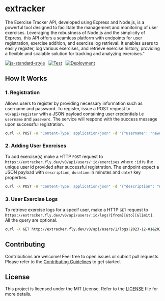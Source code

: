 # extracker

The Exercise Tracker API, developed using Express and Node.js, is a powerful tool designed to facilitate the management and monitoring of user exercises. Leveraging the robustness of Node.js and the simplicity of Express, this API offers a seamless platform with endpoints for user registration, exercise addition, and exercise log retrieval. It enables users to easily register, log various exercises, and retrieve exercise history, providing a flexible and scalable solution for tracking and analyzing exercises."

[![js-standard-style](https://img.shields.io/badge/style-standard-brightgreen.svg?style=flat)](https://standardjs.com/) &nbsp;
[![Test](https://github.com/zhid0399123/extracker/actions/workflows/CI.yml/badge.svg)](https://github.com/zhid0399123/extracker/actions/workflows/CI.yml) &nbsp;
[![Deployment](https://github.com/zhid0399123/extracker/actions/workflows/fly.yml/badge.svg)](https://github.com/zhid0399123/extracker/actions/workflows/fly.yml) &nbsp;

## How It Works

### 1. Registration

Allows users to register by providing necessary information such as username and password. To register, issue a POST request to `v0/api/register` with a JSON payload containing user credentials i.e `username` and `password`. The service will respond with the success message upon successful registration.

```bash
curl -X POST -H "Content-Type: application/json" -d '{"username": "newuser123", "password": "strongpassword"}' http://extracker.fly.dev/v0/api/register
```

### 2. Adding User Exercises

To add exercise(s) make a HTTP `POST` request to `https://extracker.fly.dev/v0/api/users/:id/exercises` where `:id` is the unique user id provided after successful registration. The endpoint expect a JSON payload with `description`, `duration` in minutes and `date?` key properties.

```bash
curl -X POST -H "Content-Type: application/json" -d '{"description": "new exercise", "duration": "30"}' http://extracker.fly.dev/v0/api/users/1/exercises
```

### 3. User Exercise Logs

To retrieve exercise logs for a specif user, make a HTTP `GET` request to `https://extracker.fly.dev/v0/api/users/:id/logs?[from][&to][&limit]`. All the query are optional.

```bash
curl -X GET http://extracker.fly.dev/v0/api/users/1/logs?2023-12-01&2023-12-11&4
```

## Contributing

Contributions are welcome! Feel free to open issues or submit pull requests. Please refer to the [Contributing Guidelines](CONTRIBUTING.md) to get started.

## License

This project is licensed under the MIT License. Refer to the [LICENSE](LICENSE) file for more details.
